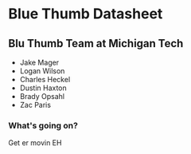 # Blue Thumb Datasheet

## Blu Thumb Team at Michigan Tech
- Jake Mager
- Logan Wilson
- Charles Heckel
- Dustin Haxton
- Brady Opsahl
- Zac Paris 

### What's going on?

Get er movin EH
